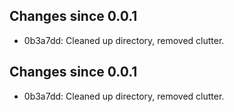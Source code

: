 ## Changes since 0.0.1

* 0b3a7dd: Cleaned up directory, removed clutter.
## Changes since 0.0.1

* 0b3a7dd: Cleaned up directory, removed clutter.
